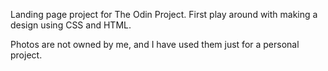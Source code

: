 Landing page project for The Odin Project. First play around with making a design
using CSS and HTML. 

Photos are not owned by me, and I have used them just for a personal project.
